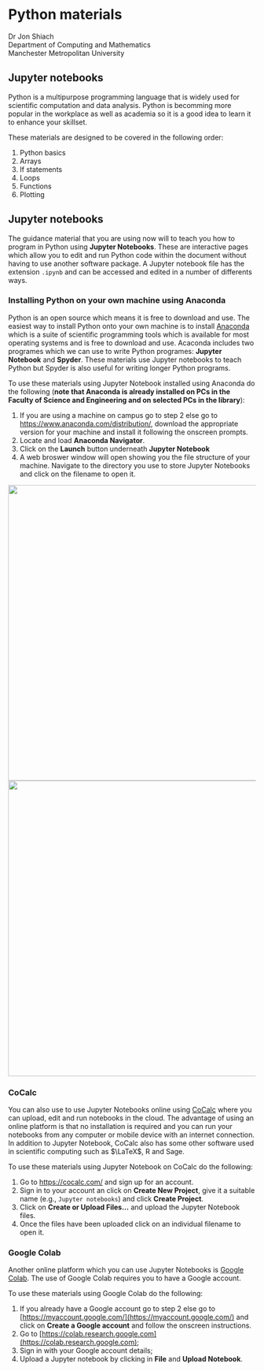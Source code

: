 # Python materials

Dr Jon Shiach</br>
Department of Computing and Mathematics</br>
Manchester Metropolitan University

## Jupyter notebooks
Python is a multipurpose programming language that is widely used for scientific computation and data analysis. Python is becomming more popular in the workplace as well as academia so it is a good idea to learn it to enhance your skillset.

These materials are designed to be covered in the following order:

1. Python basics
1. Arrays
1. If statements
1. Loops
1. Functions
1. Plotting

## Jupyter notebooks
The guidance material that you are using now will to teach you how to program in Python using **Jupyter Notebooks**. These are interactive pages which allow you to edit and run Python code within the document without having to use another software package. A Jupyter notebook file has the extension `.ipynb` and can be accessed and edited in a number of differents ways.

### Installing Python on your own machine using Anaconda

Python is an open source which means it is free to download and use. The easiest way to install Python onto your own machine is to install [Anaconda](https://www.anaconda.com/distribution/) which is a suite of scientific programming tools which is available for most operating systems and is free to download and use. Acaconda includes two programes which we can use to write Python programes: **Jupyter Notebook** and **Spyder**. These materials use Jupyter notebooks to teach Python but Spyder is also useful for writing longer Python programs.

To use these materials using Jupyter Notebook installed using Anaconda do the following (**note that Anaconda is already installed on PCs in the Faculty of Science and Engineering and on selected PCs in the library**):

1. If you are using a machine on campus go to step 2 else go to https://www.anaconda.com/distribution/, download the appropriate version for your machine and install it following the onscreen prompts.
1. Locate and load **Anaconda Navigator**.
1. Click on the **Launch** button underneath **Jupyter Notebook**
1. A web broswer window will open showing you the file structure of your machine. Navigate to the directory you use to store Jupyter Notebooks and click on the filename to open it.

<img src="https://github.com/drjonshiach/Python-Programming/blob/master/Images/Aconda_navigator.png?raw=true" width=600 align='center'>
<img src="https://github.com/drjonshiach/Python-Programming/blob/master/Images/Jupyter.png?raw=true" width=600 center='center'>

### CoCalc
You can also use to use Jupyter Notebooks online using [CoCalc](https://cocalc.com) where you can upload, edit and run notebooks in the cloud. The advantage of using an online platform is that no installation is required and you can run your notebooks from any computer or mobile device with an internet connection. In addition to Jupyter Notebook, CoCalc also has some other software used in scientific computing such as $\LaTeX$, R and Sage. 

To use these materials using Jupyter Notebook on CoCalc do the following:

1. Go to https://cocalc.com/ and sign up for an account.
1. Sign in to your account an click on **Create New Project**, give it a suitable name (e.g., `Jupyter notebooks`) and click **Create Project**.
1. Click on **Create or Upload Files...** and upload the Jupyter Notebook files.
1. Once the files have been uploaded click on an individual filename to open it.

### Google Colab
Another online platform which you can use Jupyter Notebooks is [Google Colab](https://colab.research.google.com/).  The use of Google Colab requires you to have a Google account.

To use these materials using Google Colab do the following:

1. If you already have a Google account go to step 2 else go to [https://myaccount.google.com/](https://myaccount.google.com/) and click on **Create a Google account** and follow the onscreen instructions.
1. Go to [https://colab.research.google.com](https://colab.research.google.com);
1. Sign in with your Google account details;
1. Upload a Jupyter notebook by clicking in **File** and **Upload Notebook**.
